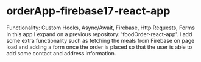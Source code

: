 # orderApp-firebase17-react-app
Functionality: Custom Hooks, Async/Await, Firebase, Http Requests, Forms
In this app I expand on a previous repository: 'foodOrder-react-app'. I add some extra functionality such as fetching the meals from Firebase on page load and adding a form once the order is placed so that the user is able to add some contact and address information.
